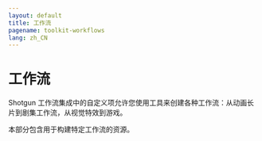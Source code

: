 ```yaml
---
layout: default
title: 工作流
pagename: toolkit-workflows
lang: zh_CN
---
```


# 工作流

Shotgun 工作流集成中的自定义项允许您使用工具来创建各种工作流：从动画长片到剧集工作流，从视觉特效到游戏。

本部分包含用于构建特定工作流的资源。
